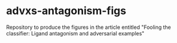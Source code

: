 # advxs-antagonism-figs
Repository to produce the figures in the article entitled "Fooling the classifier: Ligand antagonism and adversarial examples"
